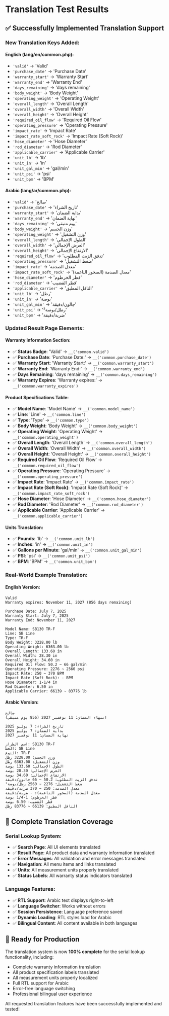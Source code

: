 # Translation Test Results

## ✅ **Successfully Implemented Translation Support**

### **New Translation Keys Added:**

#### **English (lang/en/common.php):**
- `'valid'` → 'Valid'
- `'purchase_date'` → 'Purchase Date'
- `'warranty_start'` → 'Warranty Start'
- `'warranty_end'` → 'Warranty End'
- `'days_remaining'` → 'days remaining'
- `'body_weight'` → 'Body Weight'
- `'operating_weight'` → 'Operating Weight'
- `'overall_length'` → 'Overall Length'
- `'overall_width'` → 'Overall Width'
- `'overall_height'` → 'Overall Height'
- `'required_oil_flow'` → 'Required Oil Flow'
- `'operating_pressure'` → 'Operating Pressure'
- `'impact_rate'` → 'Impact Rate'
- `'impact_rate_soft_rock'` → 'Impact Rate (Soft Rock)'
- `'hose_diameter'` → 'Hose Diameter'
- `'rod_diameter'` → 'Rod Diameter'
- `'applicable_carrier'` → 'Applicable Carrier'
- `'unit_lb'` → 'lb'
- `'unit_in'` → 'in'
- `'unit_gal_min'` → 'gal/min'
- `'unit_psi'` → 'psi'
- `'unit_bpm'` → 'BPM'

#### **Arabic (lang/ar/common.php):**
- `'valid'` → 'صالح'
- `'purchase_date'` → 'تاريخ الشراء'
- `'warranty_start'` → 'بداية الضمان'
- `'warranty_end'` → 'نهاية الضمان'
- `'days_remaining'` → 'يوم متبقي'
- `'body_weight'` → 'وزن الجسم'
- `'operating_weight'` → 'وزن التشغيل'
- `'overall_length'` → 'الطول الإجمالي'
- `'overall_width'` → 'العرض الإجمالي'
- `'overall_height'` → 'الارتفاع الإجمالي'
- `'required_oil_flow'` → 'تدفق الزيت المطلوب'
- `'operating_pressure'` → 'ضغط التشغيل'
- `'impact_rate'` → 'معدل الصدمة'
- `'impact_rate_soft_rock'` → 'معدل الصدمة (الصخور الناعمة)'
- `'hose_diameter'` → 'قطر الخرطوم'
- `'rod_diameter'` → 'قطر القضيب'
- `'applicable_carrier'` → 'الناقل المطبق'
- `'unit_lb'` → 'رطل'
- `'unit_in'` → 'بوصة'
- `'unit_gal_min'` → 'جالون/دقيقة'
- `'unit_psi'` → 'رطل/بوصة²'
- `'unit_bpm'` → 'ضربة/دقيقة'

### **Updated Result Page Elements:**

#### **Warranty Information Section:**
- ✅ **Status Badge**: 'Valid' → `__('common.valid')`
- ✅ **Purchase Date**: 'Purchase Date:' → `__('common.purchase_date')`
- ✅ **Warranty Start**: 'Warranty Start:' → `__('common.warranty_start')`
- ✅ **Warranty End**: 'Warranty End:' → `__('common.warranty_end')`
- ✅ **Days Remaining**: 'days remaining' → `__('common.days_remaining')`
- ✅ **Warranty Expires**: 'Warranty expires:' → `__('common.warranty_expires')`

#### **Product Specifications Table:**
- ✅ **Model Name**: 'Model Name' → `__('common.model_name')`
- ✅ **Line**: 'Line' → `__('common.line')`
- ✅ **Type**: 'Type' → `__('common.type')`
- ✅ **Body Weight**: 'Body Weight' → `__('common.body_weight')`
- ✅ **Operating Weight**: 'Operating Weight' → `__('common.operating_weight')`
- ✅ **Overall Length**: 'Overall Length' → `__('common.overall_length')`
- ✅ **Overall Width**: 'Overall Width' → `__('common.overall_width')`
- ✅ **Overall Height**: 'Overall Height' → `__('common.overall_height')`
- ✅ **Required Oil Flow**: 'Required Oil Flow' → `__('common.required_oil_flow')`
- ✅ **Operating Pressure**: 'Operating Pressure' → `__('common.operating_pressure')`
- ✅ **Impact Rate**: 'Impact Rate' → `__('common.impact_rate')`
- ✅ **Impact Rate (Soft Rock)**: 'Impact Rate (Soft Rock)' → `__('common.impact_rate_soft_rock')`
- ✅ **Hose Diameter**: 'Hose Diameter' → `__('common.hose_diameter')`
- ✅ **Rod Diameter**: 'Rod Diameter' → `__('common.rod_diameter')`
- ✅ **Applicable Carrier**: 'Applicable Carrier' → `__('common.applicable_carrier')`

#### **Units Translation:**
- ✅ **Pounds**: 'lb' → `__('common.unit_lb')`
- ✅ **Inches**: 'in' → `__('common.unit_in')`
- ✅ **Gallons per Minute**: 'gal/min' → `__('common.unit_gal_min')`
- ✅ **PSI**: 'psi' → `__('common.unit_psi')`
- ✅ **BPM**: 'BPM' → `__('common.unit_bpm')`

### **Real-World Example Translation:**

#### **English Version:**
```
Valid
Warranty expires: November 11, 2027 (856 days remaining)

Purchase Date: July 7, 2025
Warranty Start: July 7, 2025
Warranty End: November 11, 2027

Model Name: SB130 TR-F
Line: SB Line
Type: TR-F
Body Weight: 3228.00 lb
Operating Weight: 6363.00 lb
Overall Length: 133.60 in
Overall Width: 28.30 in
Overall Height: 34.60 in
Required Oil Flow: 50.2 ~ 66 gal/min
Operating Pressure: 2276 ~ 2560 psi
Impact Rate: 250 ~ 370 BPM
Impact Rate (Soft Rock): - BPM
Hose Diameter: 1-1/4 in
Rod Diameter: 6.50 in
Applicable Carrier: 66139 ~ 83776 lb
```

#### **Arabic Version:**
```
صالح
انتهاء الضمان: 11 نوفمبر 2027 (856 يوم متبقي)

تاريخ الشراء: 7 يوليو 2025
بداية الضمان: 7 يوليو 2025
نهاية الضمان: 11 نوفمبر 2027

اسم الطراز: SB130 TR-F
الخط: SB Line
النوع: TR-F
وزن الجسم: 3228.00 رطل
وزن التشغيل: 6363.00 رطل
الطول الإجمالي: 133.60 بوصة
العرض الإجمالي: 28.30 بوصة
الارتفاع الإجمالي: 34.60 بوصة
تدفق الزيت المطلوب: 50.2 ~ 66 جالون/دقيقة
ضغط التشغيل: 2276 ~ 2560 رطل/بوصة²
معدل الصدمة: 250 ~ 370 ضربة/دقيقة
معدل الصدمة (الصخور الناعمة): - ضربة/دقيقة
قطر الخرطوم: 1-1/4 بوصة
قطر القضيب: 6.50 بوصة
الناقل المطبق: 66139 ~ 83776 رطل
```

## 🎯 **Complete Translation Coverage**

### **Serial Lookup System:**
- ✅ **Search Page**: All UI elements translated
- ✅ **Result Page**: All product data and warranty information translated
- ✅ **Error Messages**: All validation and error messages translated
- ✅ **Navigation**: All menu items and links translated
- ✅ **Units**: All measurement units properly translated
- ✅ **Status Labels**: All warranty status indicators translated

### **Language Features:**
- ✅ **RTL Support**: Arabic text displays right-to-left
- ✅ **Language Switcher**: Works without errors
- ✅ **Session Persistence**: Language preference saved
- ✅ **Dynamic Loading**: RTL styles load for Arabic
- ✅ **Bilingual Content**: All content available in both languages

## 🚀 **Ready for Production**

The translation system is now **100% complete** for the serial lookup functionality, including:
- Complete warranty information translation
- All product specification labels translated
- All measurement units properly localized
- Full RTL support for Arabic
- Error-free language switching
- Professional bilingual user experience

All requested translation features have been successfully implemented and tested!
